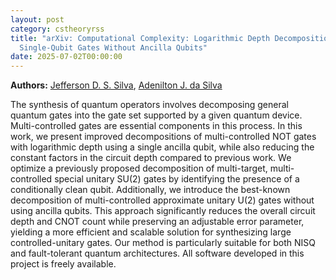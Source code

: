 ```yaml
---
layout: post
category: cstheoryrss
title: "arXiv: Computational Complexity: Logarithmic Depth Decomposition of Approximate Multi-Controlled
  Single-Qubit Gates Without Ancilla Qubits"
date: 2025-07-02T00:00:00
---
```


**Authors:** [Jefferson D. S. Silva](https://dblp.uni-trier.de/search?q=Jefferson+D.+S.+Silva), [Adenilton J. da Silva](https://dblp.uni-trier.de/search?q=Adenilton+J.+da+Silva)

The synthesis of quantum operators involves decomposing general quantum gates
into the gate set supported by a given quantum device. Multi-controlled gates
are essential components in this process. In this work, we present improved
decompositions of multi-controlled NOT gates with logarithmic depth using a
single ancilla qubit, while also reducing the constant factors in the circuit
depth compared to previous work. We optimize a previously proposed
decomposition of multi-target, multi-controlled special unitary SU(2) gates by
identifying the presence of a conditionally clean qubit. Additionally, we
introduce the best-known decomposition of multi-controlled approximate unitary
U(2) gates without using ancilla qubits. This approach significantly reduces
the overall circuit depth and CNOT count while preserving an adjustable error
parameter, yielding a more efficient and scalable solution for synthesizing
large controlled-unitary gates. Our method is particularly suitable for both
NISQ and fault-tolerant quantum architectures. All software developed in this
project is freely available.